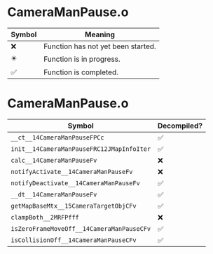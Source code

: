 # CameraManPause.o
| Symbol | Meaning 
| ------------- | ------------- 
| :x: | Function has not yet been started. 
| :eight_pointed_black_star: | Function is in progress. 
| :white_check_mark: | Function is completed. 


# CameraManPause.o
| Symbol | Decompiled? |
| ------------- | ------------- |
| `__ct__14CameraManPauseFPCc` | :white_check_mark: |
| `init__14CameraManPauseFRC12JMapInfoIter` | :white_check_mark: |
| `calc__14CameraManPauseFv` | :x: |
| `notifyActivate__14CameraManPauseFv` | :x: |
| `notifyDeactivate__14CameraManPauseFv` | :white_check_mark: |
| `__dt__14CameraManPauseFv` | :white_check_mark: |
| `getMapBaseMtx__15CameraTargetObjCFv` | :white_check_mark: |
| `clampBoth__2MRFPfff` | :x: |
| `isZeroFrameMoveOff__14CameraManPauseCFv` | :white_check_mark: |
| `isCollisionOff__14CameraManPauseCFv` | :white_check_mark: |
